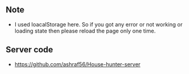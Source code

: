 ## Note
- I used loacalStorage here. So if you got any error or not working or loading state then please reload the page only one time.

## Server code
- https://github.com/ashraf56/House-hunter-server